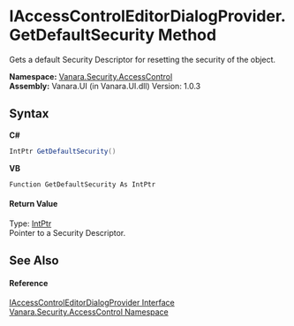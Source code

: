 # IAccessControlEditorDialogProvider.GetDefaultSecurity Method 
 

Gets a default Security Descriptor for resetting the security of the object.

**Namespace:**&nbsp;<a href="62a937f8-234b-6e15-2f22-272a8ae206a7">Vanara.Security.AccessControl</a><br />**Assembly:**&nbsp;Vanara.UI (in Vanara.UI.dll) Version: 1.0.3

## Syntax

**C#**<br />
``` C#
IntPtr GetDefaultSecurity()
```

**VB**<br />
``` VB
Function GetDefaultSecurity As IntPtr
```


#### Return Value
Type: <a href="http://msdn2.microsoft.com/en-us/library/5he14kz8" target="_blank">IntPtr</a><br />Pointer to a Security Descriptor.

## See Also


#### Reference
<a href="b76ffe76-019b-b7fb-1534-589792e3b4a8">IAccessControlEditorDialogProvider Interface</a><br /><a href="62a937f8-234b-6e15-2f22-272a8ae206a7">Vanara.Security.AccessControl Namespace</a><br />
